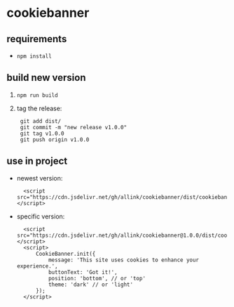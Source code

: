 # cookiebanner

## requirements

- `npm install`

## build new version

1. `npm run build`
1. tag the release:

        git add dist/
        git commit -m "new release v1.0.0"
        git tag v1.0.0
        git push origin v1.0.0

## use in project

- newest version:

        <script src="https://cdn.jsdelivr.net/gh/allink/cookiebanner/dist/cookiebanner.min.js"></script>

- specific version:

        <script src="https://cdn.jsdelivr.net/gh/allink/cookiebanner@1.0.0/dist/cookiebanner.min.js"></script>
        <script>
            CookieBanner.init({
                message: 'This site uses cookies to enhance your experience.',
                buttonText: 'Got it!',
                position: 'bottom', // or 'top'
                theme: 'dark' // or 'light'
            });
        </script>
